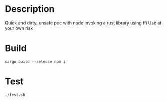 # Description

Quick and dirty, unsafe poc with node invoking a rust library using ffi
Use at your own risk

# Build

`
cargo build --release
npm i
`

# Test

`./test.sh`



